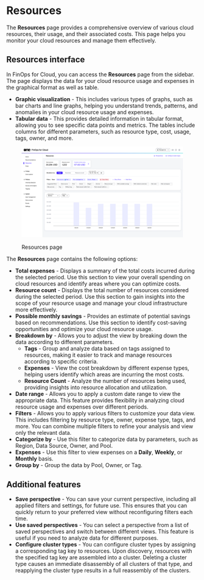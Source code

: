 # Resources

The **Resources** page provides a comprehensive overview of various cloud resources, their usage, and their associated costs. This page helps you monitor your cloud resources and manage them effectively.&#x20;

## Resources interface

In FinOps for Cloud, you can access the **Resources** page from the sidebar.  The page displays the data for your cloud resource usage and expenses in the graphical format as well as table.&#x20;

* **Graphic visualization** - This includes various types of graphs, such as bar charts and line graphs, helping you understand trends, patterns, and anomalies in your cloud resource usage and expenses.
* **Tabular data** - This provides detailed information in tabular format, allowing you to see specific data points and metrics. The tables include columns for different parameters, such as resource type, cost, usage, tags, owner, and more.

<figure><img src="../../../.gitbook/assets/finOps_resources.png" alt=""><figcaption><p>Resources page</p></figcaption></figure>

The **Resources** page contains the following options:

* **Total expenses** - Displays a summary of the total costs incurred during the selected period. Use this section to view your overall spending on cloud resources and identify areas where you can optimize costs.
* **Resource count** - Displays the total number of resources considered during the selected period. Use this section to gain insights into the scope of your resource usage and manage your cloud infrastructure more effectively.
* **Possible monthly savings** - Provides an estimate of potential savings based on recommendations. Use this section to identify cost-saving opportunities and optimize your cloud resource usage.
* **Breakdown by** - Allows you to adjust the view by breaking down the data according to different parameters.
  * **Tags** - Group and analyze data based on tags assigned to resources, making it easier to track and manage resources according to specific criteria.
  * **Expenses** - View the cost breakdown by different expense types, helping users identify which areas are incurring the most costs.
  * **Resource Count** - Analyze the number of resources being used, providing insights into resource allocation and utilization.
* **Date range** - Allows you to apply a custom date range to view the appropriate data. This feature provides flexibility in analyzing cloud resource usage and expenses over different periods.
* **Filters** - Allows you to apply various filters to customize your data view. This includes filtering by resource type, owner, expense type, tags, and more. You can combine multiple filters to refine your analysis and view only the relevant data.&#x20;
* **Categorize by** - Use this filter to categorize data by parameters, such as Region, Data Source, Owner, and Pool.
* **Expenses** - Use this filter to view expenses on a **Daily**, **Weekly**, or **Monthly** basis.
* **Group by** - Group the data by Pool, Owner, or Tag.

## Additional features <a href="#additional-features" id="additional-features"></a>

* **Save perspective** - You can save your current perspective, including all applied filters and settings, for future use. This ensures that you can quickly return to your preferred view without reconfiguring filters each time.
* **Use saved perspectives** - You can select a perspective from a list of saved perspectives and switch between different views. This feature is useful if you need to analyze data for different purposes.
* **Configure cluster types** - You can configure cluster types by assigning a corresponding tag key to resources. Upon discovery, resources with the specified tag key are assembled into a cluster. Deleting a cluster type causes an immediate disassembly of all clusters of that type, and reapplying the cluster type results in a full reassembly of the clusters.
